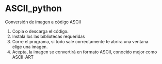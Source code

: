 # ASCII_python
Conversión de imagen a  código ASCII 

1. Copia o descarga el código.
2. Instala los las bibliotecas requeridas
3. Corre el programa, si todo sale correctamente te abrira una ventana elige una imagen.
4. Acepta, la imagen se convertirá en formato ASCII, conocido mejor como ASCII-ART
